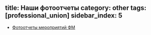 title: Наши фотоотчеты
category: other
tags: [professional_union]
sidebar_index: 5
---

- [Фотоотчеты мероприятий ФМ](/photo/)
